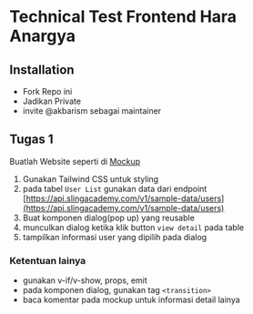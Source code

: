 # Technical Test Frontend Hara Anargya

## Installation
* Fork Repo ini
* Jadikan Private
* invite @akbarism sebagai maintainer
  
## Tugas 1
Buatlah Website seperti di [Mockup](https://www.figma.com/file/YPQ5iCEvLc2CTGVSaTKD8M/Untitled?type=design&mode=design&t=VpTQHHG6PqegCa7B-0)

1. Gunakan Tailwind CSS untuk styling
2. pada tabel `User List` gunakan data dari endpoint [https://api.slingacademy.com/v1/sample-data/users](https://api.slingacademy.com/v1/sample-data/users)
3. Buat komponen dialog(pop up) yang reusable 
4. munculkan dialog ketika klik button `view detail` pada table
5. tampilkan informasi user yang dipilih pada dialog
   
### Ketentuan lainya
* gunakan v-if/v-show, props, emit
* pada komponen dialog, gunakan tag `<transition>`
* baca komentar pada mockup untuk informasi detail lainya

